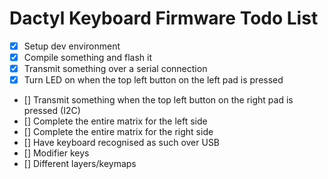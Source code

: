 # Dactyl Keyboard Firmware Todo List

- [x] Setup dev environment
- [x] Compile something and flash it
- [x] Transmit something over a serial connection 
- [x] Turn LED on when the top left button on the left pad is pressed
- [] Transmit something when the top left button on the right pad is pressed (I2C)
- [] Complete the entire matrix for the left side
- [] Complete the entire matrix for the right side
- [] Have keyboard recognised as such over USB
- [] Modifier keys
- [] Different layers/keymaps
